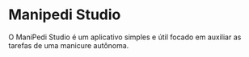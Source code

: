 # Manipedi Studio

O ManiPedi Studio é um aplicativo simples e útil focado em auxiliar as tarefas de uma manicure autônoma.


